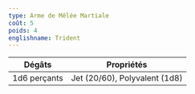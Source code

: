 ```yaml
---
type: Arme de Mêlée Martiale
coût: 5
poids: 4
englishname: Trident
---
```


| Dégâts       | Propriétés                    |
| ------------ | ----------------------------- |
| 1d6 perçants | Jet (20/60), Polyvalent (1d8) |
